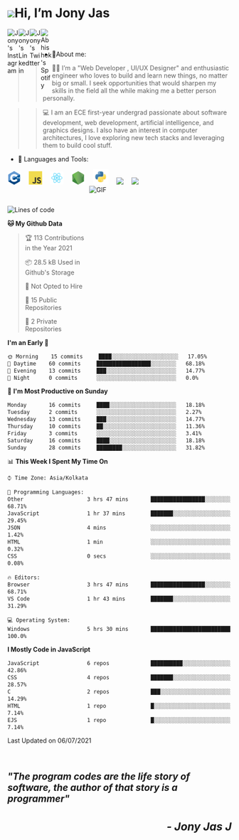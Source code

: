 <h1><img src="https://media.giphy.com/media/hvRJCLFzcasrR4ia7z/giphy.gif" width="35px">Hi, I’m Jony Jas</h1>
 
  <a href="https://www.instagram.com/jonyrockstar7/" target="_blank">
  <img align="left" alt="Jony's Instagram" width="25px" src="https://user-images.githubusercontent.com/74784363/122364887-d1a15080-cf77-11eb-8993-c617ac5e6660.png" />
</a>
<a href="https://www.linkedin.com/in/jony-jas/">
  <img align="left" alt="Jony's Linkedin" width="25px" src="https://raw.githubusercontent.com/peterthehan/peterthehan/master/assets/linkedin.svg" />
</a>
<a href="https://twitter.com/jonyjas7">
  <img align="left" alt="Jony's Twitter" width="25px" src="https://raw.githubusercontent.com/peterthehan/peterthehan/master/assets/twitter.svg" />
</a>
 <!---- <a href="https://discord.gg/">
  <img align="left" alt="Jony's Discord" width="22px" src="https://raw.githubusercontent.com/peterthehan/peterthehan/master/assets/discord.svg" />
</a>You can click the Preview link to take a look at your changes.
--->
<a href="https://open.spotify.com/user/31cl7trdf4lx6z452vxh3xcyyoga">
  <img align="left" alt="Abhishek's Spotify" width="25px" src="https://raw.githubusercontent.com/peterthehan/peterthehan/master/assets/spotify.svg" />
</a>
</br>
</br>

- 👀About me: 
>>👨‍💻 I’m a "Web Developer , UI/UX Designer" and enthusiastic engineer who loves to build and learn new things, no matter big or small. I seek opportunities that would sharpen my skills in the field all the while making me a better person personally. 

>>💻 I am an ECE first-year undergrad passionate about software development, web development, artificial intelligence, and graphics designs. I also have an interest in computer architectures, I love exploring new tech stacks and leveraging them to build cool stuff.
- 🔨 Languages and Tools:

<code><img height="30" src="https://raw.githubusercontent.com/github/explore/80688e429a7d4ef2fca1e82350fe8e3517d3494d/topics/cpp/cpp.png"></code>&emsp;
<code><img height="30" src="https://raw.githubusercontent.com/github/explore/80688e429a7d4ef2fca1e82350fe8e3517d3494d/topics/javascript/javascript.png"></code>&emsp;
<code><img height="30" src="https://raw.githubusercontent.com/github/explore/80688e429a7d4ef2fca1e82350fe8e3517d3494d/topics/react/react.png"></code>&emsp;
<code><img height="30" src="https://raw.githubusercontent.com/github/explore/80688e429a7d4ef2fca1e82350fe8e3517d3494d/topics/nodejs/nodejs.png"></code>&emsp;
<code><img height="35" src="https://raw.githubusercontent.com/github/explore/80688e429a7d4ef2fca1e82350fe8e3517d3494d/topics/python/python.png"></code>&emsp;
<code><img height="35" src="https://user-images.githubusercontent.com/74784363/122376096-77a58880-cf81-11eb-908b-d0f76b4bee8f.png"></code>&emsp;
<code><img height="30" src="https://user-images.githubusercontent.com/74784363/122706040-a028cd80-d274-11eb-8719-c124e960df70.png"></code>&emsp;
<img align="right" alt="GIF" src="https://user-images.githubusercontent.com/74784363/122709490-01a06a80-d27c-11eb-855c-025bdf07008a.jpg" width="320" height="320" />

<br>

<!--START_SECTION:waka-->
![Lines of code](https://img.shields.io/badge/From%20Hello%20World%20I%27ve%20Written-39644%20lines%20of%20code-blue)

**🐱 My Github Data** 

> 🏆 113 Contributions in the Year 2021
 > 
> 📦 28.5 kB Used in Github's Storage 
 > 
> 🚫 Not Opted to Hire
 > 
> 📜 15 Public Repositories 
 > 
> 🔑 2 Private Repositories  
 > 
**I'm an Early 🐤** 

```text
🌞 Morning    15 commits     ████░░░░░░░░░░░░░░░░░░░░░   17.05% 
🌆 Daytime    60 commits     █████████████████░░░░░░░░   68.18% 
🌃 Evening    13 commits     ███░░░░░░░░░░░░░░░░░░░░░░   14.77% 
🌙 Night      0 commits      ░░░░░░░░░░░░░░░░░░░░░░░░░   0.0%

```
📅 **I'm Most Productive on Sunday** 

```text
Monday       16 commits     ████░░░░░░░░░░░░░░░░░░░░░   18.18% 
Tuesday      2 commits      ░░░░░░░░░░░░░░░░░░░░░░░░░   2.27% 
Wednesday    13 commits     ███░░░░░░░░░░░░░░░░░░░░░░   14.77% 
Thursday     10 commits     ██░░░░░░░░░░░░░░░░░░░░░░░   11.36% 
Friday       3 commits      ░░░░░░░░░░░░░░░░░░░░░░░░░   3.41% 
Saturday     16 commits     ████░░░░░░░░░░░░░░░░░░░░░   18.18% 
Sunday       28 commits     ████████░░░░░░░░░░░░░░░░░   31.82%

```


📊 **This Week I Spent My Time On** 

```text
⌚︎ Time Zone: Asia/Kolkata

💬 Programming Languages: 
Other                    3 hrs 47 mins       █████████████████░░░░░░░░   68.71% 
JavaScript               1 hr 37 mins        ███████░░░░░░░░░░░░░░░░░░   29.45% 
JSON                     4 mins              ░░░░░░░░░░░░░░░░░░░░░░░░░   1.42% 
HTML                     1 min               ░░░░░░░░░░░░░░░░░░░░░░░░░   0.32% 
CSS                      0 secs              ░░░░░░░░░░░░░░░░░░░░░░░░░   0.08%

🔥 Editors: 
Browser                  3 hrs 47 mins       █████████████████░░░░░░░░   68.71% 
VS Code                  1 hr 43 mins        ███████░░░░░░░░░░░░░░░░░░   31.29%

💻 Operating System: 
Windows                  5 hrs 30 mins       █████████████████████████   100.0%

```

**I Mostly Code in JavaScript** 

```text
JavaScript               6 repos             ██████████░░░░░░░░░░░░░░░   42.86% 
CSS                      4 repos             ███████░░░░░░░░░░░░░░░░░░   28.57% 
C                        2 repos             ███░░░░░░░░░░░░░░░░░░░░░░   14.29% 
HTML                     1 repo              █░░░░░░░░░░░░░░░░░░░░░░░░   7.14% 
EJS                      1 repo              █░░░░░░░░░░░░░░░░░░░░░░░░   7.14%

```



 Last Updated on 06/07/2021
<!--END_SECTION:waka-->

<!----
- 📈 My GitHub Stats:

<p align="center"> <img src="https://github-readme-stats.vercel.app/api?username=Jony-Jas&show_icons=true&theme=gotham" alt="Jony-Jas" />
--->
<br>
<h2><em>"The program codes are the life story of software, the author of that story is a programmer"<h3 align="right">- Jony Jas J</h3></em></h2> 
